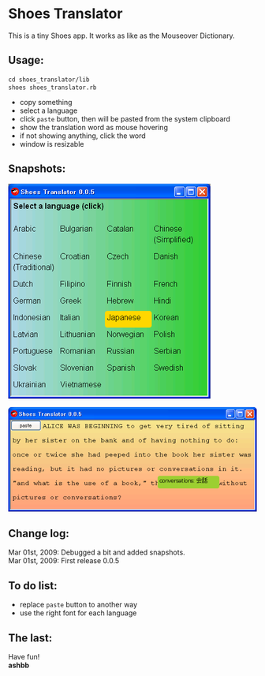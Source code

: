 Shoes Translator
================

This is a tiny Shoes app. It works as like as the Mouseover Dictionary.

Usage:
------
	cd shoes_translator/lib
	shoes shoes_translator.rb

- copy something
- select a language
- click `paste` button, then will be pasted from the system clipboard
- show the translation word as mouse hovering
- if not showing anything, click the word
- window is resizable

Snapshots:
----------
![shoes_translator_snapshot1.png](http://github.com/ashbb/shoes_translator/raw/master/imgs/shoes_translator_snapshot1.png)

![shoes_translator_snapshot2.png](http://github.com/ashbb/shoes_translator/raw/master/imgs/shoes_translator_snapshot2.png)


Change log:
-----------
Mar 01st, 2009: Debugged a bit and added snapshots.<br>
Mar 01st, 2009: First release 0.0.5

To do list:
-----------
- replace `paste` button to another way
- use the right font for each language

The last:
---------
Have fun! <br>
**ashbb**